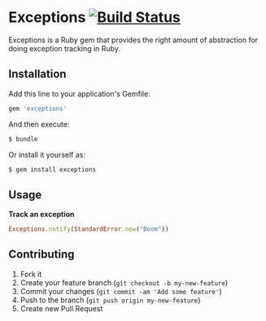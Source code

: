 # Exceptions [![Build Status](https://travis-ci.org/remind101/exceptions.svg?branch=master)](https://travis-ci.org/remind101/exceptions)

Exceptions is a Ruby gem that provides the right amount of abstraction for doing exception
tracking in Ruby.

## Installation

Add this line to your application's Gemfile:

```ruby
gem 'exceptions'
```

And then execute:

```ruby
$ bundle
```

Or install it yourself as:

```ruby
$ gem install exceptions
```

## Usage

**Track an exception**

```ruby
Exceptions.notify(StandardError.new("Boom"))
```

## Contributing

1. Fork it
2. Create your feature branch (`git checkout -b my-new-feature`)
3. Commit your changes (`git commit -am 'Add some feature'`)
4. Push to the branch (`git push origin my-new-feature`)
5. Create new Pull Request
